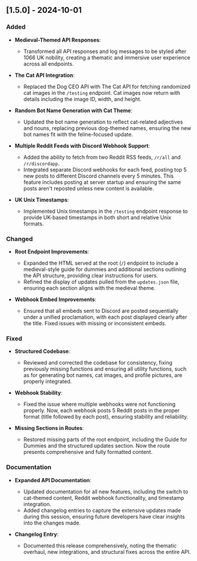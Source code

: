 ## [1.5.0] - 2024-10-01

### Added
- **Medieval-Themed API Responses**:
  - Transformed all API responses and log messages to be styled after 1066 UK nobility, creating a thematic and immersive user experience across all endpoints.
  
- **The Cat API Integration**:
  - Replaced the Dog CEO API with The Cat API for fetching randomized cat images in the `/testing` endpoint. Cat images now return with details including the image ID, width, and height.
  
- **Random Bot Name Generation with Cat Theme**:
  - Updated the bot name generation to reflect cat-related adjectives and nouns, replacing previous dog-themed names, ensuring the new bot names fit with the feline-focused update.
  
- **Multiple Reddit Feeds with Discord Webhook Support**:
  - Added the ability to fetch from two Reddit RSS feeds, `/r/all` and `/r/discordapp`.
  - Integrated separate Discord webhooks for each feed, posting top 5 new posts to different Discord channels every 5 minutes. This feature includes posting at server startup and ensuring the same posts aren't reposted unless new content is available.

- **UK Unix Timestamps**:
  - Implemented Unix timestamps in the `/testing` endpoint response to provide UK-based timestamps in both short and relative Unix formats.

### Changed
- **Root Endpoint Improvements**:
  - Expanded the HTML served at the root (`/`) endpoint to include a medieval-style guide for dummies and additional sections outlining the API structure, providing clear instructions for users.
  - Refined the display of updates pulled from the `updates.json` file, ensuring each section aligns with the medieval theme.

- **Webhook Embed Improvements**:
  - Ensured that all embeds sent to Discord are posted sequentially under a unified proclamation, with each post displayed clearly after the title. Fixed issues with missing or inconsistent embeds.

### Fixed
- **Structured Codebase**:
  - Reviewed and corrected the codebase for consistency, fixing previously missing functions and ensuring all utility functions, such as for generating bot names, cat images, and profile pictures, are properly integrated.
  
- **Webhook Stability**:
  - Fixed the issue where multiple webhooks were not functioning properly. Now, each webhook posts 5 Reddit posts in the proper format (title followed by each post), ensuring stability and reliability.
  
- **Missing Sections in Routes**:
  - Restored missing parts of the root endpoint, including the Guide for Dummies and the structured updates section. Now the route presents comprehensive and fully formatted content.

### Documentation
- **Expanded API Documentation**:
  - Updated documentation for all new features, including the switch to cat-themed content, Reddit webhook functionality, and timestamp integration.
  - Added changelog entries to capture the extensive updates made during this session, ensuring future developers have clear insights into the changes made.

- **Changelog Entry**:
  - Documented this release comprehensively, noting the thematic overhaul, new integrations, and structural fixes across the entire API.
